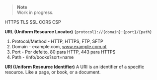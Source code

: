 > **Note**  
> Work in progress.

HTTPS
TLS
SSL
CORS
CSP

**URL (Uniform Resource Locator)**
`{protocol}://{domain}:{port}/{path}`

1. Protocol/Method - HTTP, HTTPS, FTP, SFTP
2. Domain - example.com, www.example.com.pt
3. Port - Por defeito, 80 para HTTP, 443 para HTTPS
4. Path - /info/books?sort=name

**URI (Uniform Resource Identifier)**
A URI is an identifier of a specific resource. Like a page, or book, or a document.
